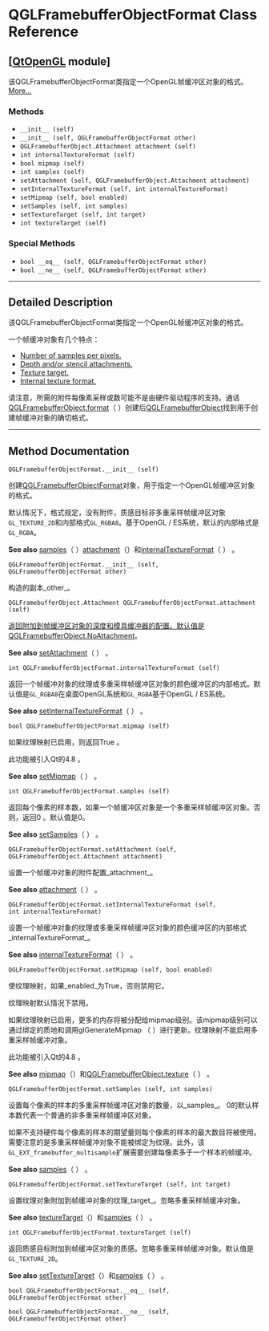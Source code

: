 # QGLFramebufferObjectFormat Class Reference

## [[QtOpenGL](index.htm) module]

该QGLFramebufferObjectFormat类指定一个OpenGL帧缓冲区对象的格式。[More...](#details)

### Methods

*   `__init__ (self)`
*   `__init__ (self, QGLFramebufferObjectFormat other)`
*   `QGLFramebufferObject.Attachment attachment (self)`
*   `int internalTextureFormat (self)`
*   `bool mipmap (self)`
*   `int samples (self)`
*   `setAttachment (self, QGLFramebufferObject.Attachment attachment)`
*   `setInternalTextureFormat (self, int internalTextureFormat)`
*   `setMipmap (self, bool enabled)`
*   `setSamples (self, int samples)`
*   `setTextureTarget (self, int target)`
*   `int textureTarget (self)`

### Special Methods

*   `bool __eq__ (self, QGLFramebufferObjectFormat other)`
*   `bool __ne__ (self, QGLFramebufferObjectFormat other)`

* * *

## Detailed Description

该QGLFramebufferObjectFormat类指定一个OpenGL帧缓冲区对象的格式。

一个帧缓冲对象有几个特点：

*   [Number of samples per pixels.](qglframebufferobjectformat.html#setSamples)
*   [Depth and/or stencil attachments.](qglframebufferobjectformat.html#setAttachment)
*   [Texture target.](qglframebufferobjectformat.html#setTextureTarget)
*   [Internal texture format.](qglframebufferobjectformat.html#setInternalTextureFormat)

请注意，所需的附件每像素采样或数可能不是由硬件驱动程序的支持。通话[QGLFramebufferObject.format](qglframebufferobject.html#format)（ ）创建后[QGLFramebufferObject](qglframebufferobject.html)找到用于创建帧缓冲对象的确切格式。

* * *

## Method Documentation

```
QGLFramebufferObjectFormat.__init__ (self)
```

创建[QGLFramebufferObjectFormat](qglframebufferobjectformat.html)对象，用于指定一个OpenGL帧缓冲区对象的格式。

默认情况下，格式规定，没有附件，质感目标非多重采样帧缓冲区对象`GL_TEXTURE_2D`和内部格式`GL_RGBA8`。基于OpenGL / ES系统，默认的内部格式是`GL_RGBA`。

**See also** [samples](qglframebufferobjectformat.html#samples)（ ）[attachment](qglframebufferobjectformat.html#attachment)（）和[internalTextureFormat](qglframebufferobjectformat.html#internalTextureFormat)（ ） 。

```
QGLFramebufferObjectFormat.__init__ (self, QGLFramebufferObjectFormat other)
```

构造的副本_other_。

```
QGLFramebufferObject.Attachment QGLFramebufferObjectFormat.attachment (self)
```

[](qglframebufferobject.html#Attachment-enum)

[返回附加到帧缓冲区对象的深度和模具缓冲器的配置。默认值是](qglframebufferobject.html#Attachment-enum)[QGLFramebufferObject.NoAttachment](qglframebufferobject.html#Attachment-enum)。

**See also** [setAttachment](qglframebufferobjectformat.html#setAttachment)（ ） 。

```
int QGLFramebufferObjectFormat.internalTextureFormat (self)
```

返回一个帧缓冲对象的纹理或多重采样帧缓冲区对象的颜色缓冲区的内部格式。默认值是`GL_RGBA8`在桌面OpenGL系统和`GL_RGBA`基于OpenGL / ES系统。

**See also** [setInternalTextureFormat](qglframebufferobjectformat.html#setInternalTextureFormat)（ ） 。

```
bool QGLFramebufferObjectFormat.mipmap (self)
```

如果纹理映射已启用，则返回True 。

此功能被引入Qt的4.8 。

**See also** [setMipmap](qglframebufferobjectformat.html#setMipmap)（ ） 。

```
int QGLFramebufferObjectFormat.samples (self)
```

返回每个像素的样本数，如果一个帧缓冲区对象是一个多重采样帧缓冲区对象。否则，返回0 。默认值是0。

**See also** [setSamples](qglframebufferobjectformat.html#setSamples)（ ） 。

```
QGLFramebufferObjectFormat.setAttachment (self, QGLFramebufferObject.Attachment attachment)
```

设置一个帧缓冲对象的附件配置_attachment_。

**See also** [attachment](qglframebufferobjectformat.html#attachment)（ ） 。

```
QGLFramebufferObjectFormat.setInternalTextureFormat (self, int internalTextureFormat)
```

设置一个帧缓冲对象的纹理或多重采样帧缓冲区对象的颜色缓冲区的内部格式_internalTextureFormat_。

**See also** [internalTextureFormat](qglframebufferobjectformat.html#internalTextureFormat)（ ） 。

```
QGLFramebufferObjectFormat.setMipmap (self, bool enabled)
```

使纹理映射，如果_enabled_为True，否则禁用它。

纹理映射默认情况下禁用。

如果纹理映射已启用，更多的内存将被分配给mipmap级别。该mipmap级别可以通过绑定的质地和调用glGenerateMipmap （ ）进行更新。纹理映射不能启用多重采样帧缓冲对象。

此功能被引入Qt的4.8 。

**See also** [mipmap](qglframebufferobjectformat.html#mipmap)（）和[QGLFramebufferObject.texture](qglframebufferobject.html#texture)（ ） 。

```
QGLFramebufferObjectFormat.setSamples (self, int samples)
```

设置每个像素的样本的多重采样帧缓冲区对象的数量，以_samples_。 0的默认样本数代表一个普通的非多重采样帧缓冲区对象。

如果不支持硬件每个像素的样本的期望量则​​每个像素的样本的最大数目将被使用。需要注意的是多重采样帧缓冲对象不能被绑定为纹理。此外，该`GL_EXT_framebuffer_multisample`扩展需要创建每像素多于一个样本的帧缓冲。

**See also** [samples](qglframebufferobjectformat.html#samples)（ ） 。

```
QGLFramebufferObjectFormat.setTextureTarget (self, int target)
```

设置纹理对象附加到帧缓冲对象的纹理_target_。忽略多重采样帧缓冲对象。

**See also** [textureTarget](qglframebufferobjectformat.html#textureTarget)（）和[samples](qglframebufferobjectformat.html#samples)（ ） 。

```
int QGLFramebufferObjectFormat.textureTarget (self)
```

返回质感目标附加到帧缓冲区对象的质感。忽略多重采样帧缓冲对象。默认值是`GL_TEXTURE_2D`。

**See also** [setTextureTarget](qglframebufferobjectformat.html#setTextureTarget)（）和[samples](qglframebufferobjectformat.html#samples)（ ） 。

```
bool QGLFramebufferObjectFormat.__eq__ (self, QGLFramebufferObjectFormat other)
```

```
bool QGLFramebufferObjectFormat.__ne__ (self, QGLFramebufferObjectFormat other)
```